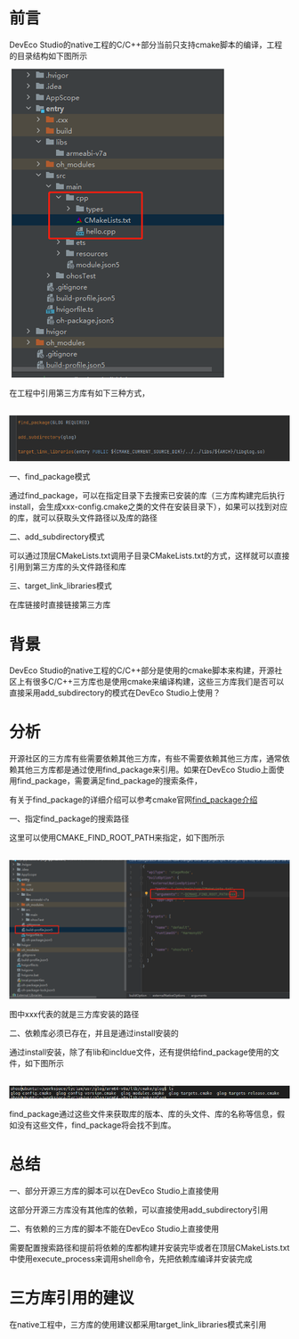 # 前言

DevEco Studio的native工程的C/C++部分当前只支持cmake脚本的编译，工程的目录结构如下图所示

&nbsp;![project_directory_structure](media/project_directory_structure.png)

在工程中引用第三方库有如下三种方式，

&nbsp;![3rd_libs_usage](media/3rd_libs_usage.png)

一、find_package模式

通过find_package，可以在指定目录下去搜索已安装的库（三方库构建完后执行install，会生成xxx-config.cmake之类的文件在安装目录下），如果可以找到对应的库，就可以获取头文件路径以及库的路径

二、add_subdirectory模式

可以通过顶层CMakeLists.txt调用子目录CMakeLists.txt的方式，这样就可以直接引用到第三方库的头文件路径和库

三、target_link_libraries模式

在库链接时直接链接第三方库

# 背景

DevEco Studio的native工程的C/C++部分是使用的cmake脚本来构建，开源社区上有很多C/C++三方库也是使用cmake来编译构建，这些三方库我们是否可以直接采用add_subdirectory的模式在DevEco Studio上使用？

# 分析

开源社区的三方库有些需要依赖其他三方库，有些不需要依赖其他三方库，通常依赖其他三方库都是通过使用find_package来引用。如果在DevEco Studio上面使用find_package，需要满足find_package的搜索条件，

有关于find_package的详细介绍可以参考cmake官网[find_package介绍](https://cmake.org/cmake/help/latest/command/find_package.html)

一、指定find_package的搜索路径

这里可以使用CMAKE_FIND_ROOT_PATH来指定，如下图所示

&nbsp;![set_find_root_path](media/set_find_root_path.png)

图中xxx代表的就是三方库安装的路径

二、依赖库必须已存在，并且是通过install安装的

通过install安装，除了有lib和incldue文件，还有提供给find_package使用的文件，如下图所示

&nbsp;![cmake_search_files](media/cmake_search_files.png)

find_package通过这些文件来获取库的版本、库的头文件、库的名称等信息，假如没有这些文件，find_package将会找不到库。

# 总结

一、部分开源三方库的脚本可以在DevEco Studio上直接使用

这部分开源三方库没有其他库的依赖，可以直接使用add_subdirectory引用

二、有依赖的三方库的脚本不能在DevEco Studio上直接使用

需要配置搜索路径和提前将依赖的库都构建并安装完毕或者在顶层CMakeLists.txt中使用execute_process来调用shell命令，先把依赖库编译并安装完成

# 三方库引用的建议

在native工程中，三方库的使用建议都采用target_link_libraries模式来引用